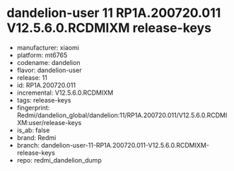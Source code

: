 # dandelion-user 11 RP1A.200720.011 V12.5.6.0.RCDMIXM release-keys
- manufacturer: xiaomi
- platform: mt6765
- codename: dandelion
- flavor: dandelion-user
- release: 11
- id: RP1A.200720.011
- incremental: V12.5.6.0.RCDMIXM
- tags: release-keys
- fingerprint: Redmi/dandelion_global/dandelion:11/RP1A.200720.011/V12.5.6.0.RCDMIXM:user/release-keys
- is_ab: false
- brand: Redmi
- branch: dandelion-user-11-RP1A.200720.011-V12.5.6.0.RCDMIXM-release-keys
- repo: redmi_dandelion_dump
